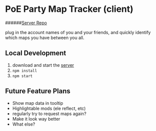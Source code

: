 # PoE Party Map Tracker (client)
######[Server Repo][server-repo]

plug in the account names of you and your friends, and quickly identify which maps you have between you all.

## Local Development
1. download and start the [server][server-repo]
2. `npm install`
3. `npm start`

## Future Feature Plans
- Show map data in tooltip
- Highlightable mods (ele reflect, etc)
- regularly try to request maps again?
- Make it look way better
- What else?

[server-repo]: https://www.github.com/theavish/poe-party-map-tracker-server
